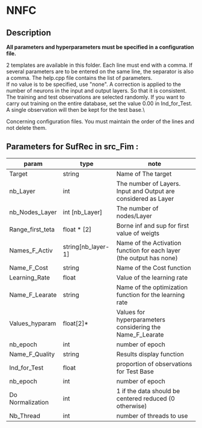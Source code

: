 # NNFC

## Description 

**All parameters and hyperparameters must be specified in a configuration file.**

2 templates are available in this folder. Each line must end with a comma. If several parameters are to be entered on the same line, the separator is also a comma. The help.cpp file contains the list of parameters.\
If no value is to be specified, use "none". A correction is applied to the number of neurons in the input and output layers. So that it is consistent.\
 The training and test observations are selected randomly. If you want to carry out training on the entire database, set the value 0.00 in Ind_for_Test. A single observation will then be kept for the test base.\

Concerning configuration files. You must maintain the order of the lines and not delete them.



## Parameters for SufRec in src_Fim :
|param|type|note|
|--------------------|--------|--------|
|    Target    |    string    | Name of The target |  
|    nb_Layer   |    int    | The number of Layers. Input and Output are considered as Layer | 
|    nb_Nodes_Layer  |    int [nb_Layer]    | The number of nodes/Layer | 
|    Range_first_teta  |    float * [2]    | Borne inf and sup for first value of weigts   | 
|    Names_F_Activ   |    string[nb_layer-1] | Name of the Activation function for each layer (the output has none) | 
|    Name_F_Cost    |   string   |  Name of the Cost function    | 
|    Learning_Rate    |    float    | Value of the learning rate|
|    Name_F_Learate    |    string    | Name of the optimization function for the learning rate | 
|    Values_hyparam    |    float[2]*   | Values for hyperparameters considering the Name_F_Learate| 
|    nb_epoch    |  int | number of epoch|
|    Name_F_Quality    |  string | Results display function|
|    Ind_for_Test    |  float | proportion of observations for Test Base|
|    nb_epoch    |  int | number of epoch|
|    Do Normalization    |  int | 1 if the data should be centered reduced (0 otherwise)|
|    Nb_Thread    |  int | number of threads to use|

